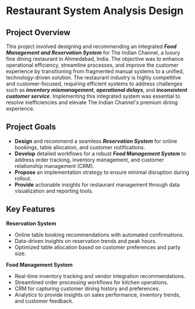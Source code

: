 # Restaurant System Analysis Design

## Project Overview  
This project involved designing and recommending an integrated ***Food Management and Reservation System*** for The Indian Channel, a luxury fine dining restaurant in Ahmedabad, India. The objective was to enhance operational efficiency, streamline processes, and improve the customer experience by transitioning from fragmented manual systems to a unified, technology-driven solution. The restaurant industry is highly competitive and customer-focused, requiring efficient systems to address challenges such as ***inventory mismanagement***, ***operational delays***, and ***inconsistent customer service***. Implementing this integrated system was essential to resolve inefficiencies and elevate The Indian Channel's premium dining experience.

## Project Goals  
- **Design** and recommend a seamless ***Reservation System*** for online bookings, table allocation, and customer notifications.  
- **Develop** detailed workflows for a robust ***Food Management System*** to address order tracking, inventory management, and customer relationship management (CRM).  
- **Propose** an implementation strategy to ensure minimal disruption during rollout.  
- **Provide** actionable insights for restaurant management through data visualization and reporting tools.

## Key Features
**Reservation System**
- Online table booking recommendations with automated confirmations.
- Data-driven insights on reservation trends and peak hours.
- Optimized table allocation based on customer preferences and party size.

**Food Management System**
- Real-time inventory tracking and vendor integration recommendations.
- Streamlined order processing workflows for kitchen operations.
- CRM for capturing customer dining history and preferences.
- Analytics to provide insights on sales performance, inventory trends, and customer feedback.



